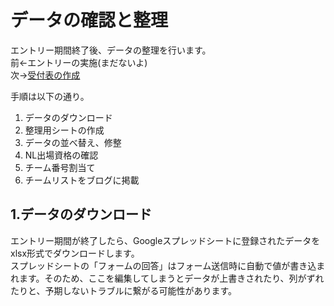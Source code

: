 # データの確認と整理

エントリー期間終了後、データの整理を行います。  
前←エントリーの実施(まだないよ)  
次→[受付表の作成](makePlayerReceptionList.md)

手順は以下の通り。  
1. データのダウンロード  
2. 整理用シートの作成  
3. データの並べ替え、修整  
4. NL出場資格の確認  
5. チーム番号割当て  
6. チームリストをブログに掲載  

## 1.データのダウンロード
  
エントリー期間が終了したら、Googleスプレッドシートに登録されたデータをxlsx形式でダウンロードします。  
スプレッドシートの「フォームの回答」はフォーム送信時に自動で値が書き込まれます。そのため、ここを編集してしまうとデータが上書きされたり、列がずれたりと、予期しないトラブルに繋がる可能性があります。